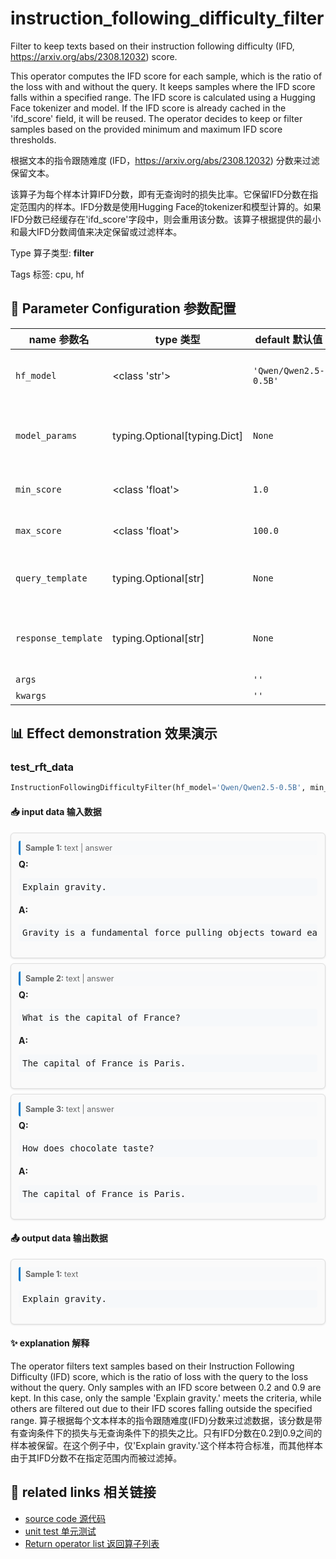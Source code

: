 # instruction_following_difficulty_filter

Filter to keep texts based on their instruction following difficulty (IFD, https://arxiv.org/abs/2308.12032) score.

This operator computes the IFD score for each sample, which is the ratio of the loss with and without the query. It keeps samples where the IFD score falls within a specified range. The IFD score is calculated using a Hugging Face tokenizer and model. If the IFD score is already cached in the 'ifd_score' field, it will be reused. The operator decides to keep or filter samples based on the provided minimum and maximum IFD score thresholds.

根据文本的指令跟随难度 (IFD，https://arxiv.org/abs/2308.12032) 分数来过滤保留文本。

该算子为每个样本计算IFD分数，即有无查询时的损失比率。它保留IFD分数在指定范围内的样本。IFD分数是使用Hugging Face的tokenizer和模型计算的。如果IFD分数已经缓存在'ifd_score'字段中，则会重用该分数。该算子根据提供的最小和最大IFD分数阈值来决定保留或过滤样本。

Type 算子类型: **filter**

Tags 标签: cpu, hf

## 🔧 Parameter Configuration 参数配置
| name 参数名 | type 类型 | default 默认值 | desc 说明 |
|--------|------|--------|------|
| `hf_model` | <class 'str'> | `'Qwen/Qwen2.5-0.5B'` | huggingface embedding model name. |
| `model_params` | typing.Optional[typing.Dict] | `None` | Parameters for initializing the API model. |
| `min_score` | <class 'float'> | `1.0` | Minimum perplexity score. |
| `max_score` | <class 'float'> | `100.0` | Maximum perplexity score. |
| `query_template` | typing.Optional[str] | `None` | Template for building the query string. |
| `response_template` | typing.Optional[str] | `None` | Template for building the response string. |
| `args` |  | `''` | extra args |
| `kwargs` |  | `''` | extra args |

## 📊 Effect demonstration 效果演示
### test_rft_data
```python
InstructionFollowingDifficultyFilter(hf_model='Qwen/Qwen2.5-0.5B', min_score=0.2, max_score=0.9, query_template='Question: {text}', response_template='Answer: {answer}')
```

#### 📥 input data 输入数据
<div class="sample-card" style="border:1px solid #ddd; padding:12px; margin:8px 0; border-radius:6px; background:#fafafa; box-shadow:0 1px 3px rgba(0,0,0,0.1);"><div class="sample-header" style="background:#f8f9fa; padding:4px 8px; margin-bottom:6px; border-radius:3px; font-size:0.9em; color:#666; border-left:3px solid #007acc;"><strong>Sample 1:</strong> text | answer</div><div class="qa" style="margin-bottom:6px;"><div><strong>Q:</strong> <pre style="padding:6px; background:#f6f8fa; border-radius:4px; overflow-x:auto; white-space:pre; word-wrap:normal;">Explain gravity.</pre></div><div><strong>A:</strong> <pre style="padding:6px; background:#f6f8fa; border-radius:4px; overflow-x:auto; white-space:pre; word-wrap:normal;">Gravity is a fundamental force pulling objects toward each other.</pre></div></div></div><div class="sample-card" style="border:1px solid #ddd; padding:12px; margin:8px 0; border-radius:6px; background:#fafafa; box-shadow:0 1px 3px rgba(0,0,0,0.1);"><div class="sample-header" style="background:#f8f9fa; padding:4px 8px; margin-bottom:6px; border-radius:3px; font-size:0.9em; color:#666; border-left:3px solid #007acc;"><strong>Sample 2:</strong> text | answer</div><div class="qa" style="margin-bottom:6px;"><div><strong>Q:</strong> <pre style="padding:6px; background:#f6f8fa; border-radius:4px; overflow-x:auto; white-space:pre; word-wrap:normal;">What is the capital of France?</pre></div><div><strong>A:</strong> <pre style="padding:6px; background:#f6f8fa; border-radius:4px; overflow-x:auto; white-space:pre; word-wrap:normal;">The capital of France is Paris.</pre></div></div></div><div class="sample-card" style="border:1px solid #ddd; padding:12px; margin:8px 0; border-radius:6px; background:#fafafa; box-shadow:0 1px 3px rgba(0,0,0,0.1);"><div class="sample-header" style="background:#f8f9fa; padding:4px 8px; margin-bottom:6px; border-radius:3px; font-size:0.9em; color:#666; border-left:3px solid #007acc;"><strong>Sample 3:</strong> text | answer</div><div class="qa" style="margin-bottom:6px;"><div><strong>Q:</strong> <pre style="padding:6px; background:#f6f8fa; border-radius:4px; overflow-x:auto; white-space:pre; word-wrap:normal;">How does chocolate taste?</pre></div><div><strong>A:</strong> <pre style="padding:6px; background:#f6f8fa; border-radius:4px; overflow-x:auto; white-space:pre; word-wrap:normal;">The capital of France is Paris.</pre></div></div></div>

#### 📤 output data 输出数据
<div class="sample-card" style="border:1px solid #ddd; padding:12px; margin:8px 0; border-radius:6px; background:#fafafa; box-shadow:0 1px 3px rgba(0,0,0,0.1);"><div class="sample-header" style="background:#f8f9fa; padding:4px 8px; margin-bottom:6px; border-radius:3px; font-size:0.9em; color:#666; border-left:3px solid #007acc;"><strong>Sample 1:</strong> text</div><pre style="padding:6px; background:#f6f8fa; border-radius:4px; overflow-x:auto; white-space:pre; word-wrap:normal;">Explain gravity.</pre></div>

#### ✨ explanation 解释
The operator filters text samples based on their Instruction Following Difficulty (IFD) score, which is the ratio of loss with the query to the loss without the query. Only samples with an IFD score between 0.2 and 0.9 are kept. In this case, only the sample 'Explain gravity.' meets the criteria, while others are filtered out due to their IFD scores falling outside the specified range.
算子根据每个文本样本的指令跟随难度(IFD)分数来过滤数据，该分数是带有查询条件下的损失与无查询条件下的损失之比。只有IFD分数在0.2到0.9之间的样本被保留。在这个例子中，仅'Explain gravity.'这个样本符合标准，而其他样本由于其IFD分数不在指定范围内而被过滤掉。


## 🔗 related links 相关链接
- [source code 源代码](../../../data_juicer/ops/filter/instruction_following_difficulty_filter.py)
- [unit test 单元测试](../../../tests/ops/filter/test_instruction_following_difficulty_filter.py)
- [Return operator list 返回算子列表](../../Operators.md)
